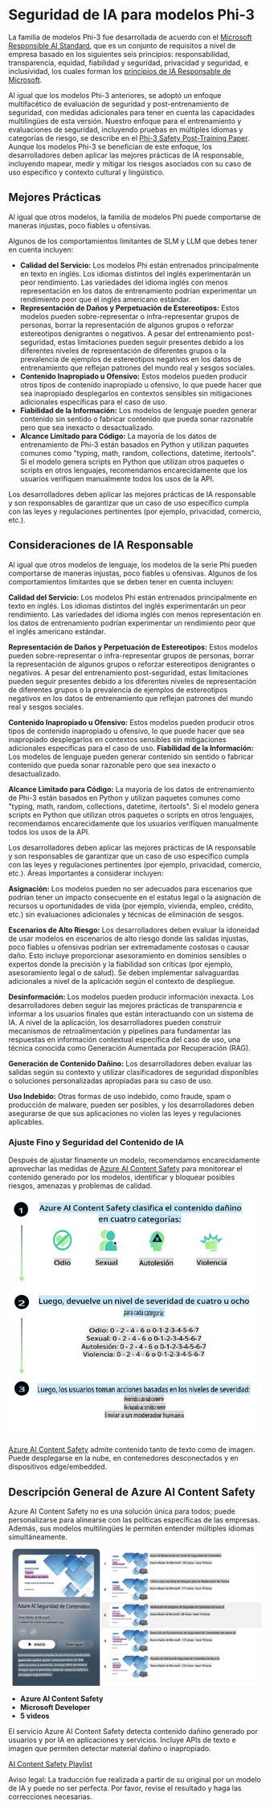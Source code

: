 # Seguridad de IA para modelos Phi-3

La familia de modelos Phi-3 fue desarrollada de acuerdo con el [Microsoft Responsible AI Standard](https://query.prod.cms.rt.microsoft.com/cms/api/am/binary/RE5cmFl?culture=en-us&country=us), que es un conjunto de requisitos a nivel de empresa basado en los siguientes seis principios: responsabilidad, transparencia, equidad, fiabilidad y seguridad, privacidad y seguridad, e inclusividad, los cuales forman los [principios de IA Responsable de Microsoft](https://www.microsoft.com/ai/responsible-ai).

Al igual que los modelos Phi-3 anteriores, se adoptó un enfoque multifacético de evaluación de seguridad y post-entrenamiento de seguridad, con medidas adicionales para tener en cuenta las capacidades multilingües de esta versión. Nuestro enfoque para el entrenamiento y evaluaciones de seguridad, incluyendo pruebas en múltiples idiomas y categorías de riesgo, se describe en el [Phi-3 Safety Post-Training Paper](https://arxiv.org/abs/2407.13833). Aunque los modelos Phi-3 se benefician de este enfoque, los desarrolladores deben aplicar las mejores prácticas de IA responsable, incluyendo mapear, medir y mitigar los riesgos asociados con su caso de uso específico y contexto cultural y lingüístico.

## Mejores Prácticas

Al igual que otros modelos, la familia de modelos Phi puede comportarse de maneras injustas, poco fiables u ofensivas.

Algunos de los comportamientos limitantes de SLM y LLM que debes tener en cuenta incluyen:

- **Calidad del Servicio:** Los modelos Phi están entrenados principalmente en texto en inglés. Los idiomas distintos del inglés experimentarán un peor rendimiento. Las variedades del idioma inglés con menos representación en los datos de entrenamiento podrían experimentar un rendimiento peor que el inglés americano estándar.
- **Representación de Daños y Perpetuación de Estereotipos:** Estos modelos pueden sobre-representar o infra-representar grupos de personas, borrar la representación de algunos grupos o reforzar estereotipos denigrantes o negativos. A pesar del entrenamiento post-seguridad, estas limitaciones pueden seguir presentes debido a los diferentes niveles de representación de diferentes grupos o la prevalencia de ejemplos de estereotipos negativos en los datos de entrenamiento que reflejan patrones del mundo real y sesgos sociales.
- **Contenido Inapropiado u Ofensivo:** Estos modelos pueden producir otros tipos de contenido inapropiado u ofensivo, lo que puede hacer que sea inapropiado desplegarlos en contextos sensibles sin mitigaciones adicionales específicas para el caso de uso.
- **Fiabilidad de la Información:** Los modelos de lenguaje pueden generar contenido sin sentido o fabricar contenido que pueda sonar razonable pero que sea inexacto o desactualizado.
- **Alcance Limitado para Código:** La mayoría de los datos de entrenamiento de Phi-3 están basados en Python y utilizan paquetes comunes como "typing, math, random, collections, datetime, itertools". Si el modelo genera scripts en Python que utilizan otros paquetes o scripts en otros lenguajes, recomendamos encarecidamente que los usuarios verifiquen manualmente todos los usos de la API.

Los desarrolladores deben aplicar las mejores prácticas de IA responsable y son responsables de garantizar que un caso de uso específico cumpla con las leyes y regulaciones pertinentes (por ejemplo, privacidad, comercio, etc.).

## Consideraciones de IA Responsable

Al igual que otros modelos de lenguaje, los modelos de la serie Phi pueden comportarse de maneras injustas, poco fiables u ofensivas. Algunos de los comportamientos limitantes que se deben tener en cuenta incluyen:

**Calidad del Servicio:** Los modelos Phi están entrenados principalmente en texto en inglés. Los idiomas distintos del inglés experimentarán un peor rendimiento. Las variedades del idioma inglés con menos representación en los datos de entrenamiento podrían experimentar un rendimiento peor que el inglés americano estándar.

**Representación de Daños y Perpetuación de Estereotipos:** Estos modelos pueden sobre-representar o infra-representar grupos de personas, borrar la representación de algunos grupos o reforzar estereotipos denigrantes o negativos. A pesar del entrenamiento post-seguridad, estas limitaciones pueden seguir presentes debido a los diferentes niveles de representación de diferentes grupos o la prevalencia de ejemplos de estereotipos negativos en los datos de entrenamiento que reflejan patrones del mundo real y sesgos sociales.

**Contenido Inapropiado u Ofensivo:** Estos modelos pueden producir otros tipos de contenido inapropiado u ofensivo, lo que puede hacer que sea inapropiado desplegarlos en contextos sensibles sin mitigaciones adicionales específicas para el caso de uso.
**Fiabilidad de la Información:** Los modelos de lenguaje pueden generar contenido sin sentido o fabricar contenido que pueda sonar razonable pero que sea inexacto o desactualizado.

**Alcance Limitado para Código:** La mayoría de los datos de entrenamiento de Phi-3 están basados en Python y utilizan paquetes comunes como "typing, math, random, collections, datetime, itertools". Si el modelo genera scripts en Python que utilizan otros paquetes o scripts en otros lenguajes, recomendamos encarecidamente que los usuarios verifiquen manualmente todos los usos de la API.

Los desarrolladores deben aplicar las mejores prácticas de IA responsable y son responsables de garantizar que un caso de uso específico cumpla con las leyes y regulaciones pertinentes (por ejemplo, privacidad, comercio, etc.). Áreas importantes a considerar incluyen:

**Asignación:** Los modelos pueden no ser adecuados para escenarios que podrían tener un impacto consecuente en el estatus legal o la asignación de recursos u oportunidades de vida (por ejemplo, vivienda, empleo, crédito, etc.) sin evaluaciones adicionales y técnicas de eliminación de sesgos.

**Escenarios de Alto Riesgo:** Los desarrolladores deben evaluar la idoneidad de usar modelos en escenarios de alto riesgo donde las salidas injustas, poco fiables u ofensivas podrían ser extremadamente costosas o causar daño. Esto incluye proporcionar asesoramiento en dominios sensibles o expertos donde la precisión y la fiabilidad son críticas (por ejemplo, asesoramiento legal o de salud). Se deben implementar salvaguardas adicionales a nivel de la aplicación según el contexto de despliegue.

**Desinformación:** Los modelos pueden producir información inexacta. Los desarrolladores deben seguir las mejores prácticas de transparencia e informar a los usuarios finales que están interactuando con un sistema de IA. A nivel de la aplicación, los desarrolladores pueden construir mecanismos de retroalimentación y pipelines para fundamentar las respuestas en información contextual específica del caso de uso, una técnica conocida como Generación Aumentada por Recuperación (RAG).

**Generación de Contenido Dañino:** Los desarrolladores deben evaluar las salidas según su contexto y utilizar clasificadores de seguridad disponibles o soluciones personalizadas apropiadas para su caso de uso.

**Uso Indebido:** Otras formas de uso indebido, como fraude, spam o producción de malware, pueden ser posibles, y los desarrolladores deben asegurarse de que sus aplicaciones no violen las leyes y regulaciones aplicables.

### Ajuste Fino y Seguridad del Contenido de IA

Después de ajustar finamente un modelo, recomendamos encarecidamente aprovechar las medidas de [Azure AI Content Safety](https://learn.microsoft.com/azure/ai-services/content-safety/overview) para monitorear el contenido generado por los modelos, identificar y bloquear posibles riesgos, amenazas y problemas de calidad.

![Phi3AISafety](../../../../translated_images/phi3aisafety.dc76a5bdb07ffc178e8e6d6be94d55a847ad1477d379bc28055823c777e3b06f.es.png)

[Azure AI Content Safety](https://learn.microsoft.com/azure/ai-services/content-safety/overview) admite contenido tanto de texto como de imagen. Puede desplegarse en la nube, en contenedores desconectados y en dispositivos edge/embedded.

## Descripción General de Azure AI Content Safety

Azure AI Content Safety no es una solución única para todos; puede personalizarse para alinearse con las políticas específicas de las empresas. Además, sus modelos multilingües le permiten entender múltiples idiomas simultáneamente.

![AIContentSafety](../../../../translated_images/AIcontentsafety.2319fe2f8154f2594e16643d4a4696100b7bb74af96b7a82b8f3327618d81122.es.png)

- **Azure AI Content Safety**
- **Microsoft Developer**
- **5 videos**

El servicio Azure AI Content Safety detecta contenido dañino generado por usuarios y por IA en aplicaciones y servicios. Incluye APIs de texto e imagen que permiten detectar material dañino o inapropiado.

[AI Content Safety Playlist](https://www.youtube.com/playlist?list=PLlrxD0HtieHjaQ9bJjyp1T7FeCbmVcPkQ)

Aviso legal: La traducción fue realizada a partir de su original por un modelo de IA y puede no ser perfecta. Por favor, revise el resultado y haga las correcciones necesarias.